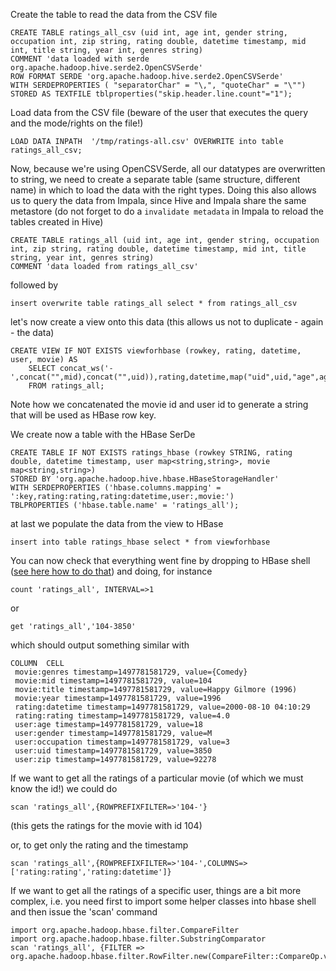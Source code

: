 
Create the table to read the data from the CSV file

```
CREATE TABLE ratings_all_csv (uid int, age int, gender string, occupation int, zip string, rating double, datetime timestamp, mid int, title string, year int, genres string) 
COMMENT 'data loaded with serde org.apache.hadoop.hive.serde2.OpenCSVSerde' 
ROW FORMAT SERDE 'org.apache.hadoop.hive.serde2.OpenCSVSerde' 
WITH SERDEPROPERTIES ( "separatorChar" = "\,", "quoteChar" = "\"") 
STORED AS TEXTFILE tblproperties("skip.header.line.count"="1");
```

Load data from the CSV file (beware of the user that executes the query and the mode/rights on the file!)

```
LOAD DATA INPATH  '/tmp/ratings-all.csv' OVERWRITE into table ratings_all_csv;
```

Now, because we're using OpenCSVSerde, all our datatypes are overwritten to string, we need to create a separate table (same structure, different name) in which to load the data with the right types. Doing this also allows us to query the data from Impala, since Hive and Impala share the same metastore (do not forget to do a `invalidate metadata` in Impala to reload the tables created in Hive)

```
CREATE TABLE ratings_all (uid int, age int, gender string, occupation int, zip string, rating double, datetime timestamp, mid int, title string, year int, genres string) 
COMMENT 'data loaded from ratings_all_csv' 
```

followed by 

```
insert overwrite table ratings_all select * from ratings_all_csv
```

let's now create a view onto this data (this allows us not to duplicate - again - the data)

```
CREATE VIEW IF NOT EXISTS viewforhbase (rowkey, rating, datetime, user, movie) AS
    SELECT concat_ws('-',concat("",mid),concat("",uid)),rating,datetime,map("uid",uid,"age",age,"zip",zip,"occupation",occupation,"gender",gender),map("mid",mid,"title",title,"year",year,"genres",genres)
    FROM ratings_all;
```

Note how we concatenated the movie id and user id to generate a string that will be used as HBase row key.

We create now a table with the HBase SerDe

```
CREATE TABLE IF NOT EXISTS ratings_hbase (rowkey STRING, rating double, datetime timestamp, user map<string,string>, movie map<string,string>)
STORED BY 'org.apache.hadoop.hive.hbase.HBaseStorageHandler'
WITH SERDEPROPERTIES ('hbase.columns.mapping' = ':key,rating:rating,rating:datetime,user:,movie:')
TBLPROPERTIES ('hbase.table.name' = 'ratings_all');
```

at last we populate the data from the view to HBase

```
insert into table ratings_hbase select * from viewforhbase
```

You can now check that everything went fine by dropping to HBase shell ([see here how to do that](https://github.com/academyofdata/clusterdock/blob/master/cheatsheet.md#hbase)) and doing, for instance 

```
count 'ratings_all', INTERVAL=>1
```

or

```
get 'ratings_all','104-3850'
```

which should output something similar with

```
COLUMN  CELL
 movie:genres timestamp=1497781581729, value={Comedy}
 movie:mid timestamp=1497781581729, value=104
 movie:title timestamp=1497781581729, value=Happy Gilmore (1996)
 movie:year timestamp=1497781581729, value=1996
 rating:datetime timestamp=1497781581729, value=2000-08-10 04:10:29
 rating:rating timestamp=1497781581729, value=4.0
 user:age timestamp=1497781581729, value=18
 user:gender timestamp=1497781581729, value=M
 user:occupation timestamp=1497781581729, value=3
 user:uid timestamp=1497781581729, value=3850
 user:zip timestamp=1497781581729, value=92278
 ```
 
 If we want to get all the ratings of a particular movie (of which we must know the id!) we could do
 
 ```
 scan 'ratings_all',{ROWPREFIXFILTER=>'104-'}
 ```
 
 (this gets the ratings for the movie with id 104)
 
 or, to get only the rating and the timestamp
 
 ```
 scan 'ratings_all',{ROWPREFIXFILTER=>'104-',COLUMNS=>['rating:rating','rating:datetime']}
 ```

If we want to get all the ratings of a specific user, things are a bit more complex, i.e. you need first to import some helper classes into hbase shell and then issue the 'scan' command

```
import org.apache.hadoop.hbase.filter.CompareFilter
import org.apache.hadoop.hbase.filter.SubstringComparator
scan 'ratings_all', {FILTER => org.apache.hadoop.hbase.filter.RowFilter.new(CompareFilter::CompareOp.valueOf('EQUAL'),SubstringComparator.new("-3850"))}
```
